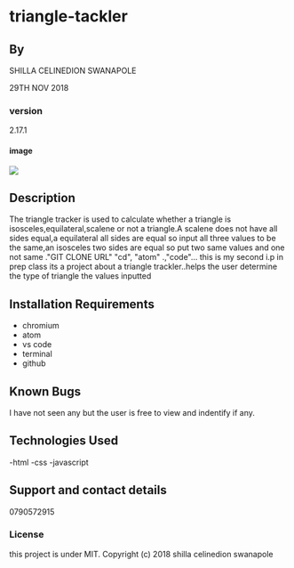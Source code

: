 # triangle-tackler

## By 
 SHILLA CELINEDION SWANAPOLE
 
 29TH NOV 2018
 
 ### version
 2.17.1
 
 #### image
 <img src="http://mathworld.wolfram.com/images/eps-gif/Triangles_750.gif">
 
## Description
The triangle tracker is used to calculate whether a triangle is isosceles,equilateral,scalene or not a triangle.A scalene does not have all sides equal,a equilateral all sides are equal so input all three values to be the same,an isosceles two sides are equal so put two same values and one not same ."GIT CLONE URL" "cd", "atom" .,"code"...
this is my second i.p in prep class its a project about a triangle trackler..helps the user determine the type of triangle the values inputted

## Installation Requirements
* chromium
* atom
* vs code
* terminal
* github

## Known Bugs
I have not seen any but the user is free to view and indentify if any.

## Technologies Used
-html
-css
-javascript

## Support and contact details
0790572915

### License
this project is under MIT.
Copyright (c) 2018 shilla celinedion swanapole
